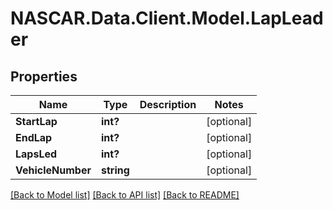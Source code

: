 # NASCAR.Data.Client.Model.LapLeader
## Properties

Name | Type | Description | Notes
------------ | ------------- | ------------- | -------------
**StartLap** | **int?** |  | [optional] 
**EndLap** | **int?** |  | [optional] 
**LapsLed** | **int?** |  | [optional] 
**VehicleNumber** | **string** |  | [optional] 

[[Back to Model list]](../README.md#documentation-for-models) [[Back to API list]](../README.md#documentation-for-api-endpoints) [[Back to README]](../README.md)

